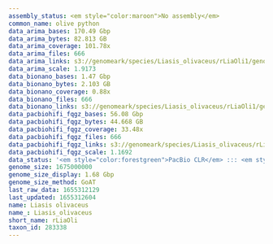 ```yaml
---
assembly_status: <em style="color:maroon">No assembly</em>
common_name: olive python
data_arima_bases: 170.49 Gbp
data_arima_bytes: 82.813 GB
data_arima_coverage: 101.78x
data_arima_files: 666
data_arima_links: s3://genomeark/species/Liasis_olivaceus/rLiaOli1/genomic_data/arima/<br>
data_arima_scale: 1.9173
data_bionano_bases: 1.47 Gbp
data_bionano_bytes: 2.103 GB
data_bionano_coverage: 0.88x
data_bionano_files: 666
data_bionano_links: s3://genomeark/species/Liasis_olivaceus/rLiaOli1/genomic_data/bionano/<br>
data_pacbiohifi_fqgz_bases: 56.08 Gbp
data_pacbiohifi_fqgz_bytes: 44.668 GB
data_pacbiohifi_fqgz_coverage: 33.48x
data_pacbiohifi_fqgz_files: 666
data_pacbiohifi_fqgz_links: s3://genomeark/species/Liasis_olivaceus/rLiaOli1/genomic_data/pacbio_hifi/<br>
data_pacbiohifi_fqgz_scale: 1.1692
data_status: '<em style="color:forestgreen">PacBio CLR</em> ::: <em style="color:forestgreen">Bionano</em> ::: <em style="color:forestgreen">Arima</em>'
genome_size: 1675000000
genome_size_display: 1.68 Gbp
genome_size_method: GoAT
last_raw_data: 1655312129
last_updated: 1655312604
name: Liasis olivaceus
name_: Liasis_olivaceus
short_name: rLiaOli
taxon_id: 283338
---
```

